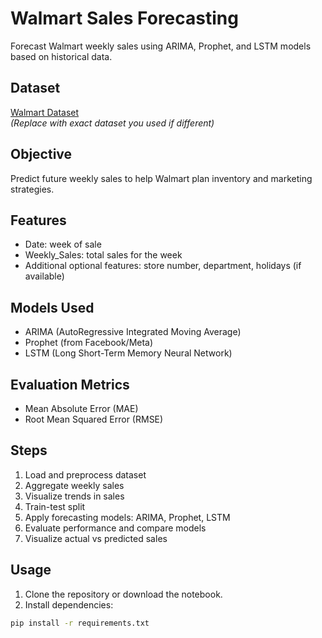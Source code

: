 # Walmart Sales Forecasting

Forecast Walmart weekly sales using ARIMA, Prophet, and LSTM models based on historical data.

## Dataset
[Walmart Dataset](https://www.kaggle.com/datasets/yasserh/walmart-dataset)  
*(Replace with exact dataset you used if different)*

## Objective
Predict future weekly sales to help Walmart plan inventory and marketing strategies.

## Features
- Date: week of sale
- Weekly_Sales: total sales for the week
- Additional optional features: store number, department, holidays (if available)

## Models Used
- ARIMA (AutoRegressive Integrated Moving Average)
- Prophet (from Facebook/Meta)
- LSTM (Long Short-Term Memory Neural Network)

## Evaluation Metrics
- Mean Absolute Error (MAE)
- Root Mean Squared Error (RMSE)

## Steps
1. Load and preprocess dataset
2. Aggregate weekly sales
3. Visualize trends in sales
4. Train-test split
5. Apply forecasting models: ARIMA, Prophet, LSTM
6. Evaluate performance and compare models
7. Visualize actual vs predicted sales

## Usage
1. Clone the repository or download the notebook.
2. Install dependencies:
```bash
pip install -r requirements.txt
